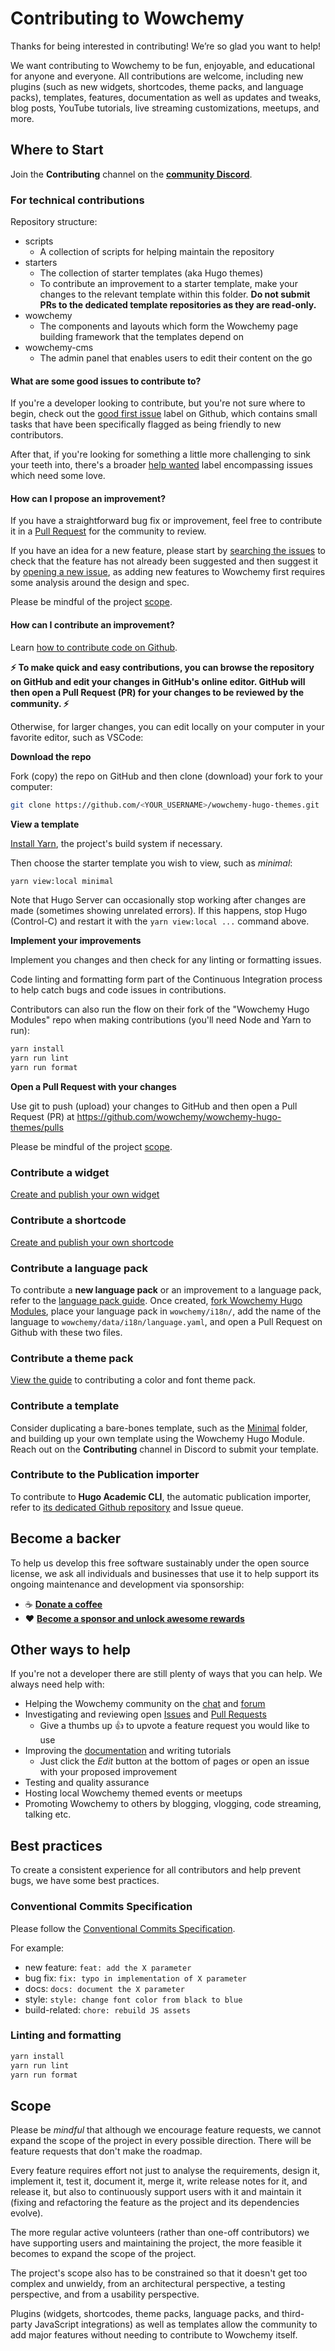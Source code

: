 # Contributing to Wowchemy

Thanks for being interested in contributing! We’re so glad you want to help!

We want contributing to Wowchemy to be fun, enjoyable, and educational for anyone and everyone. All contributions are welcome, including new plugins (such as new widgets, shortcodes, theme packs, and language packs), templates, features, documentation as well as updates and tweaks, blog posts, YouTube tutorials, live streaming customizations, meetups, and more.

## Where to Start

Join the **Contributing** channel on the **[community Discord](https://discord.gg/z8wNYzb)**.

### For technical contributions

Repository structure:

- scripts
  - A collection of scripts for helping maintain the repository
- starters
  - The collection of starter templates (aka Hugo themes)
  - To contribute an improvement to a starter template, make your changes to the relevant template within this folder. **Do not submit PRs to the dedicated template repositories as they are read-only.**
- wowchemy
  - The components and layouts which form the Wowchemy page building framework that the templates depend on
- wowchemy-cms
  - The admin panel that enables users to edit their content on the go

#### What are some good issues to contribute to?

If you're a developer looking to contribute, but you're not sure where to begin, check out the [good first issue](https://github.com/wowchemy/wowchemy-hugo-themes/issues?q=is%3Aopen+is%3Aissue+label%3A%22good+first+issue%22) label on Github, which contains small tasks that have been specifically flagged as being friendly to new contributors.

After that, if you're looking for something a little more challenging to sink your teeth into, there's a broader [help wanted](https://github.com/wowchemy/wowchemy-hugo-themes/labels/help%20wanted) label encompassing issues which need some love.

#### How can I propose an improvement?

If you have a straightforward bug fix or improvement, feel free to contribute it in a [Pull Request](https://github.com/wowchemy/wowchemy-hugo-themes/pulls) for the community to review.

If you have an idea for a new feature, please start by [searching the issues](https://github.com/wowchemy/wowchemy-hugo-themes/issues) to check that the feature has not already been suggested and then suggest it by [opening a new issue](https://github.com/wowchemy/wowchemy-hugo-themes/issues/new/choose), as adding new features to Wowchemy first requires some analysis around the design and spec.

Please be mindful of the project [scope](#scope).

#### How can I contribute an improvement?

Learn [how to contribute code on Github](https://codeburst.io/a-step-by-step-guide-to-making-your-first-github-contribution-5302260a2940).

**⚡️ To make quick and easy contributions, you can browse the repository on GitHub and edit your changes in GitHub's online editor. GitHub will then open a Pull Request (PR) for your changes to be reviewed by the community. ⚡️**

Otherwise, for larger changes, you can edit locally on your computer in your favorite editor, such as VSCode:

**Download the repo**

Fork (copy) the repo on GitHub and then clone (download) your fork to your computer:

```sh
git clone https://github.com/<YOUR_USERNAME>/wowchemy-hugo-themes.git
```

**View a template**

[Install Yarn](https://yarnpkg.com/), the project's build system if necessary.

Then choose the starter template you wish to view, such as _minimal_:

```sh
yarn view:local minimal
```

Note that Hugo Server can occasionally stop working after changes are made (sometimes showing unrelated errors). If this happens, stop Hugo (Control-C) and restart it with the `yarn view:local ...` command above.

**Implement your improvements**

Implement you changes and then check for any linting or formatting issues.

Code linting and formatting form part of the Continuous Integration process to help catch bugs and code issues in contributions.

Contributors can also run the flow on their fork of the "Wowchemy Hugo Modules" repo when making contributions (you'll need Node and Yarn to run):

```sh
yarn install
yarn run lint
yarn run format
```

**Open a Pull Request with your changes**

Use git to push (upload) your changes to GitHub and then open a Pull Request (PR) at https://github.com/wowchemy/wowchemy-hugo-themes/pulls

Please be mindful of the project [scope](#scope).

### Contribute a widget

[Create and publish your own widget](https://github.com/wowchemy/wowchemy-widget-starter)

### Contribute a shortcode

[Create and publish your own shortcode](https://github.com/wowchemy/wowchemy-shortcode-starter)

### Contribute a language pack

To contribute a **new language pack** or an improvement to a language pack, refer to the [language pack guide](https://wowchemy.com/docs/language/#create-or-modify-a-language-pack). Once created, [fork Wowchemy Hugo Modules](https://github.com/wowchemy/wowchemy-hugo-themes), place your language pack in `wowchemy/i18n/`, add the name of the language to `wowchemy/data/i18n/language.yaml`, and open a Pull Request on Github with these two files.

### Contribute a theme pack

[View the guide](https://wowchemy.com/docs/customization/#share-your-theme) to contributing a color and font theme pack.

### Contribute a template

Consider duplicating a bare-bones template, such as the [Minimal](https://github.com/wowchemy/wowchemy-hugo-themes/tree/main/starters/minimal) folder, and building up your own template using the Wowchemy Hugo Module. Reach out on the **Contributing** channel in Discord to submit your template.

### Contribute to the Publication importer

To contribute to **Hugo Academic CLI**, the automatic publication importer, refer to [its dedicated Github repository](https://github.com/wowchemy/hugo-academic-cli) and Issue queue.

## Become a backer

To help us develop this free software sustainably under the open source license, we ask all individuals and businesses that use it to help support its ongoing maintenance and development via sponsorship:

- ☕️ [**Donate a coffee**](https://github.com/sponsors/gcushen?frequency=one-time)
- ❤️ [**Become a sponsor and unlock awesome rewards**](https://wowchemy.com/sponsor/)

## Other ways to help

If you're not a developer there are still plenty of ways that you can help. We always need help with:

- Helping the Wowchemy community on the [chat](https://discord.gg/z8wNYzb) and [forum](https://github.com/wowchemy/wowchemy-hugo-themes/discussions)
- Investigating and reviewing open [Issues](https://github.com/wowchemy/wowchemy-hugo-themes/issues) and [Pull Requests](https://github.com/wowchemy/wowchemy-hugo-themes/pulls)
  - Give a thumbs up 👍 to upvote a feature request you would like to use
- Improving the [documentation](https://wowchemy.com/docs/) and writing tutorials
  - Just click the _Edit_ button at the bottom of pages or open an issue with your proposed improvement
- Testing and quality assurance
- Hosting local Wowchemy themed events or meetups
- Promoting Wowchemy to others by blogging, vlogging, code streaming, talking etc.

## Best practices

To create a consistent experience for all contributors and help prevent bugs, we have some best practices.

### Conventional Commits Specification

Please follow the [Conventional Commits Specification](https://www.conventionalcommits.org/en/v1.0.0/).

For example:

- new feature: `feat: add the X parameter`
- bug fix: `fix: typo in implementation of X parameter`
- docs: `docs: document the X parameter`
- style: `style: change font color from black to blue`
- build-related: `chore: rebuild JS assets`

### Linting and formatting

```sh
yarn install
yarn run lint
yarn run format
```

## Scope

Please be _mindful_ that although we encourage feature requests, we cannot expand the scope of the project in every possible direction. There will be feature requests that don't make the roadmap.

Every feature requires effort not just to analyse the requirements, design it, implement it, test it, document it, merge it, write release notes for it, and release it, but also to continuously support users with it and maintain it (fixing and refactoring the feature as the project and its dependencies evolve).

The more regular active volunteers (rather than one-off contributors) we have supporting users and maintaining the project, the more feasible it becomes to expand the scope of the project.

The project's scope also has to be constrained so that it doesn't get too complex and unwieldy, from an architectural perspective, a testing perspective, and from a usability perspective.

Plugins (widgets, shortcodes, theme packs, language packs, and third-party JavaScript integrations) as well as templates allow the community to add major features without needing to contribute to Wowchemy itself.
